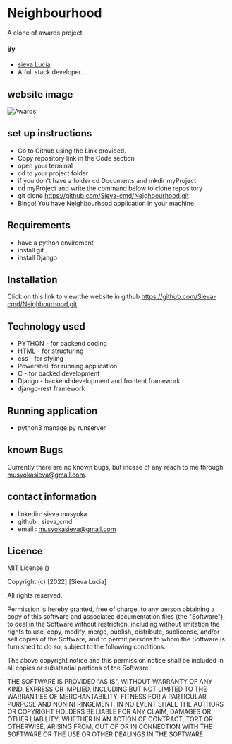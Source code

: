 # Neighbourhood
A clone of awards project


#### By 
- [sieva Lucia](https://github.com/Sieva-cmd)
- A full stack  developer.

## website image
![Awards]()

## set up instructions
-  Go to  Github  using the Link provided.
-  Copy repository link in the Code section
- open your terminal 
- cd to your project folder
- if you don't have a folder cd Documents and mkdir myProject
- cd myProject and write the command below to clone repository
- git clone https://github.com/Sieva-cmd/Neighbourhood.git
- Bingo! You have Neighbourhood application in your machine

## Requirements
- have a python enviroment
- install git
- install Django


## Installation
Click on this link to view the website in github https://github.com/Sieva-cmd/Neighbourhood.git

## Technology used 
- PYTHON - for backend coding
- HTML - for structuring
- css - for styling
- Powershell for running application
- C - for backed development
- Django - backend development and frontent framework
- django-rest framework

## Running application

- python3 manage.py runserver


## known Bugs
Currently there are no known bugs, but incase of any reach to me through musyokasieva@gmail.com.

## contact information
-  linkedin: sieva musyoka
-  github : sieva_cmd
-  email : musyokasieva@gmail.com

## Licence 
 MIT License ()

Copyright (c) [2022] [Sieva Lucia]

All rights reserved.

Permission is hereby granted, free of charge, to any person obtaining a copy of this software and associated documentation files (the "Software"), to deal in the Software without restriction, including without limitation the rights to use, copy, modify, merge, publish, distribute, sublicense, and/or sell copies of the Software, and to permit persons to whom the Software is furnished to do so, subject to the following conditions:

The above copyright notice and this permission notice shall be included in all copies or substantial portions of the Software.

THE SOFTWARE IS PROVIDED "AS IS", WITHOUT WARRANTY OF ANY KIND, EXPRESS OR IMPLIED, INCLUDING BUT NOT LIMITED TO THE WARRANTIES OF MERCHANTABILITY, FITNESS FOR A PARTICULAR PURPOSE AND NONINFRINGEMENT. IN NO EVENT SHALL THE AUTHORS OR COPYRIGHT HOLDERS BE LIABLE FOR ANY CLAIM, DAMAGES OR OTHER LIABILITY, WHETHER IN AN ACTION OF CONTRACT, TORT OR OTHERWISE, ARISING FROM, OUT OF OR IN CONNECTION WITH THE SOFTWARE OR THE USE OR OTHER DEALINGS IN THE SOFTWARE.


